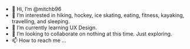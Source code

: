 - 👋 Hi, I’m @mitchb96
- 👀 I’m interested in hiking, hockey, ice skating, eating, fitness, kayaking, travelling, and sleeping.
- 🌱 I’m currently learning UX Design.
- 💞️ I’m looking to collaborate on nothing at this time. Just exploring.
- 📫 How to reach me ...

<!---
mitchb96/mitchb96 is a ✨ special ✨ repository because its `README.md` (this file) appears on your GitHub profile.
You can click the Preview link to take a look at your changes.
--->
